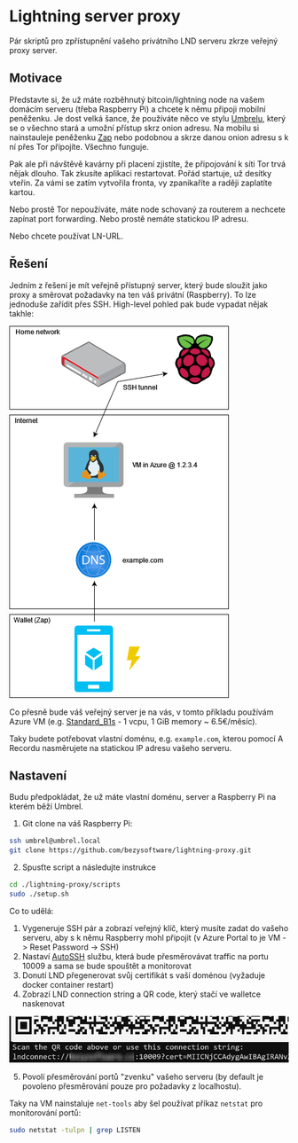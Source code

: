 # Lightning server proxy
Pár skriptů pro zpřístupnění vašeho privátního LND serveru zkrze veřejný proxy server. 

## Motivace
Představte si, že už máte rozběhnutý bitcoin/lightning node na vašem domácím serveru (třeba Raspberry Pi) a chcete k němu připoji mobilní peněženku. Je dost velká šance, že používáte něco ve stylu [Umbrelu](https://getumbrel.com/), který se o všechno stará a umožní přístup skrz onion adresu. Na mobilu si nainstauleje peněženku [Zap](https://github.com/LN-Zap/) nebo podobnou a skrze danou onion adresu s k ní přes Tor přípojíte. Všechno funguje.

Pak ale při návštěvě kavárny při placení zjistíte, že připojování k síti Tor trvá nějak dlouho. Tak zkusíte aplikaci restartovat. Pořád startuje, už desítky vteřin. Za vámi se zatím vytvořila fronta, vy zpanikaříte a raději zaplatíte kartou. 

Nebo prostě Tor nepoužíváte, máte node schovaný za routerem a nechcete zapínat port forwarding. Nebo prostě nemáte statickou IP adresu.

Nebo chcete používat LN-URL.

## Řešení
Jedním z řešení je mít veřejně přístupný server, který bude sloužit jako proxy a směrovat požadavky na ten váš privátní  (Raspberry). To lze jednoduše zařídit přes SSH. High-level pohled pak bude vypadat nějak takhle:

![Overview](img/overview.png)

Co přesně bude váš veřejný server je na vás, v tomto příkladu používám Azure VM (e.g. [Standard_B1s](https://docs.microsoft.com/en-us/azure/virtual-machines/sizes-b-series-burstable) - 1 vcpu, 1 GiB memory ~ 6.5€/měsíc).

Taky budete potřebovat vlastní doménu, e.g. `example.com`, kterou pomocí A Recordu nasměrujete na statickou IP adresu vašeho serveru.

## Nastavení

Budu předpokládat, že už máte vlastní doménu, server a Raspberry Pi na kterém běží Umbrel.

1. Git clone na váš Raspberry Pi: 
```bash
ssh umbrel@umbrel.local
git clone https://github.com/bezysoftware/lightning-proxy.git
```
2. Spusťte script a následujte instrukce
```bash
cd ./lightning-proxy/scripts
sudo ./setup.sh
```

Co to udělá:
1. Vygeneruje SSH pár a zobrazí veřejný klíč, který musíte zadat do vašeho serveru, aby s k němu Raspberry mohl připojit (v Azure Portal to je VM -> Reset Password -> SSH)
2. Nastaví [AutoSSH](https://www.everythingcli.org/ssh-tunnelling-for-fun-and-profit-autossh/) službu, která bude přesměrovávat traffic na portu 10009 a sama se bude spouštět a monitorovat
3. Donutí LND přegenerovat svůj certifikát s vaší doménou (vyžaduje docker container restart)
4. Zobrazí LND connection string a QR code, který stačí ve walletce naskenovat

![QR Code](img/qr.png)

5. Povolí přesměrování portů "zvenku" vašeho serveru (by default je povoleno přesměrování pouze pro požadavky z localhostu). 

Taky na VM nainstaluje `net-tools` aby šel používat příkaz `netstat` pro monitorování portů:
```bash
sudo netstat -tulpn | grep LISTEN
``` 